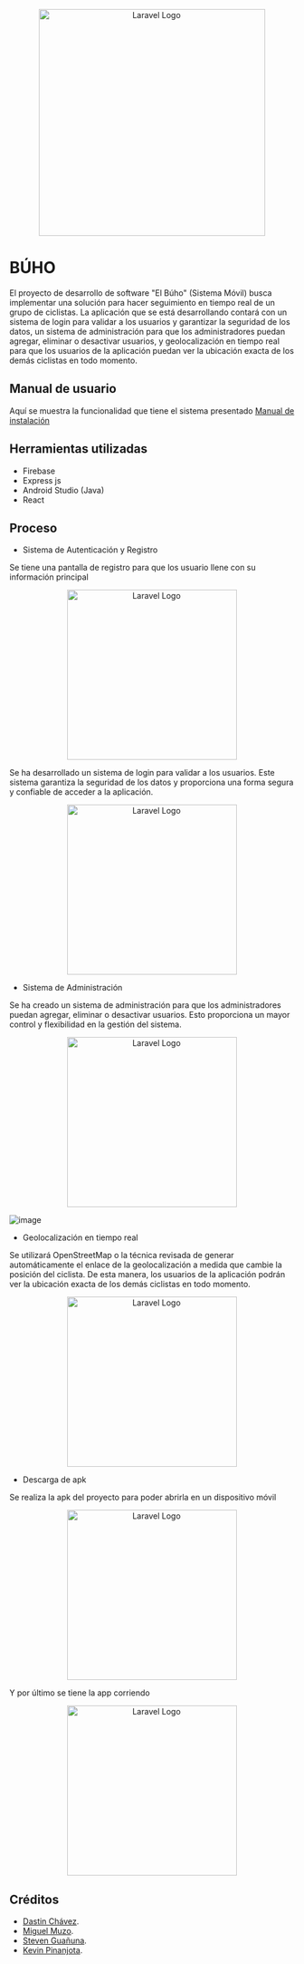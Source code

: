 <p align="center"><a href="https://offhouse.vercel.app" target="_blank"><img src="https://github.com/Miguel-EMC/CiclistasFinal/blob/master/app/src/main/res/drawable/logo.png" width="400" alt="Laravel Logo"></a></p>

# BÚHO

El proyecto de desarrollo de software "El Búho" (Sistema Móvil) busca implementar una solución para hacer seguimiento en tiempo real de un grupo de ciclistas. La aplicación que se está desarrollando contará con un sistema de login para validar a los usuarios y garantizar la seguridad de los datos, un sistema de administración para que los administradores puedan agregar, eliminar o desactivar usuarios, y geolocalización en tiempo real para que los usuarios de la aplicación puedan ver la ubicación exacta de los demás ciclistas en todo momento.



## Manual de usuario
Aquí se muestra la funcionalidad que tiene el sistema presentado
[Manual de instalación](https://epnecuador-my.sharepoint.com/personal/eduardo_muzo_epn_edu_ec/_layouts/15/onedrive.aspx?id=%2Fpersonal%2Feduardo%5Fmuzo%5Fepn%5Fedu%5Fec%2FDocuments%2FEPN%2F05%2DQuinto%20Semestre%2FAplicaciones%20Moviles%2FVideo&ga=1)

## Herramientas utilizadas 
- Firebase
- Express js
- Android Studio (Java)
- React
## Proceso

- Sistema de Autenticación y Registro

Se tiene una pantalla de registro para que los usuario llene con su información principal
<p align="center"><img src="https://github.com/Miguel-EMC/CiclistasFinal/blob/imagenes/app/src/main/res/drawable/register.jpg" width="300" alt="Laravel Logo"></p>

Se ha desarrollado un sistema de login para validar a los usuarios. Este sistema garantiza la seguridad de los datos y proporciona una forma segura y confiable de acceder a la aplicación.
<p align="center"><img src="https://github.com/Miguel-EMC/CiclistasFinal/blob/imagenes/app/src/main/res/drawable/login.jpg" width="300" alt="Laravel Logo"></p>


- Sistema de Administración 

Se ha creado un sistema de administración para que los administradores puedan agregar, eliminar o desactivar usuarios. Esto proporciona un mayor control y flexibilidad en la gestión del sistema.
<p align="center"><img src="https://github.com/Miguel-EMC/CiclistasFinal/blob/imagenes/app/src/main/res/drawable/admin%20table.PNG" width="300" alt="Laravel Logo"></p>

![image](https://user-images.githubusercontent.com/74844624/223278511-b823f58a-af0c-4396-b4f8-de4dcb61694d.png)


- Geolocalización en tiempo real

Se utilizará OpenStreetMap o la técnica revisada de generar automáticamente el enlace de la geolocalización a medida que cambie la posición del ciclista. De esta manera, los usuarios de la aplicación podrán ver la ubicación exacta de los demás ciclistas en todo momento.

<p align="center"><img src="https://github.com/Miguel-EMC/CiclistasFinal/blob/imagenes/app/src/main/res/drawable/mapacicli.jpg" width="300" alt="Laravel Logo"></p>

- Descarga de apk

Se realiza la apk del proyecto para poder abrirla en un dispositivo móvil
<p align="center"><img src="https://github.com/Miguel-EMC/CiclistasFinal/blob/imagenes/app/src/main/res/drawable/descarga%20apk.jpg" width="300" alt="Laravel Logo"></p>

Y por último se tiene la app corriendo
<p align="center"><img src="https://github.com/Miguel-EMC/CiclistasFinal/blob/imagenes/app/src/main/res/drawable/apk.jpg" width="300" alt="Laravel Logo"></p>

## Créditos

- [Dastin Chávez](https://github.com/Dustinouwu).
- [Miguel Muzo](https://github.com/Miguel-EMC).
- [Steven Guañuna](https://github.com/Seknys).
- [Kevin Pinanjota](https://github.com/kevinpinan).
